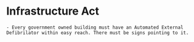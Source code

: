 
# Infrastructure Act
```
- Every government owned building must have an Automated External Defibrilator within easy reach. There must be signs pointing to it.
```

